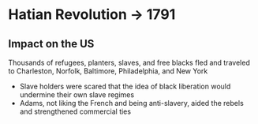 # Hatian Revolution -> 1791

## Impact on the US

Thousands of refugees, planters, slaves, and free blacks fled and traveled to
Charleston, Norfolk, Baltimore, Philadelphia, and New York
- Slave holders were scared that the idea of black liberation would undermine
  their own slave regimes
- Adams, not liking the French and being anti-slavery, aided the rebels and
  strengthened commercial ties

